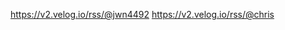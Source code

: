 <!-- FIRERSS-CONFIG:START -->
https://v2.velog.io/rss/@jwn4492
https://v2.velog.io/rss/@chris
<!-- FIRERSS-CONFIG:END -->

<!-- FIRERSS-VIEW:START -->
<!-- FIRERSS-VIEW:END -->
